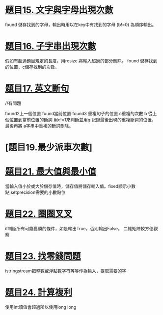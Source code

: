 # [題目15. 文字與字母出現次數](itsa_word_frequency_of_sentence.cpp)
  found 儲存找到的字母，輸出時用以在key中有找到的字母 (b!=0) 為順序輸出。
 
# [題目16. 子字串出現次數](itsa_sentence_frequency.cpp)
  假如有超過題目規定的長度，用resize 將輸入超過的部分刪除。 found 儲存找到的位置，c儲存找到的次數。
  
# [題目17. 英文斷句](itsa_sentence.cpp)
  //有問題
 
  found2上一個位置 found當前位置 found3 重複句子的位置 c重複的次數 b 從上個位置到當前位置的斷詞
  用c!=1來判斷並用g 記錄最後出現的重複斷詞的位置，最後再將 a字串中重複的斷詞刪除。
  
# [題目19.最少派車次數]
# [題目21. 最大值與最小值](itsa_max_and_min.cpp)
  當輸入值小於或大於儲存值時，儲存值將儲存輸入值。fixed顯示小數點,setprecision需要的小數點位
  
# [題目22. 圈圈叉叉](itsa_OOXX.cpp)
  if判斷所有可能獲勝的條件，如是輸出True，否則輸出False。 二維矩陣較方便觀察
  
 # [題目23. 找零錢問題](https://github.com/QIUXIANG126/ITSA_Homework-15...24-/blob/9a7f45c6f14b9df8a038980f79daf973ceabb85b/23.%20%E6%89%BE%E9%9B%B6%E9%8C%A2%E5%95%8F%E9%A1%8C)
istringstream把整數或浮點數字符等等作為輸入，提取需要的字

# [題目24. 計算複利](https://github.com/QIUXIANG126/ITSA_Homework-15...24-/blob/33da9757144081a0635d1819ed8de3cb065633b1/24.%20%E8%A8%88%E7%AE%97%E8%A4%87%E5%88%A9)
使用int讀值會超過所以使用long long
